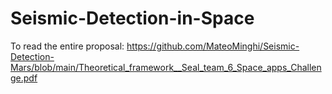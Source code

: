 # Seismic-Detection-in-Space

To read the entire proposal: https://github.com/MateoMinghi/Seismic-Detection-Mars/blob/main/Theoretical_framework__Seal_team_6_Space_apps_Challenge.pdf

